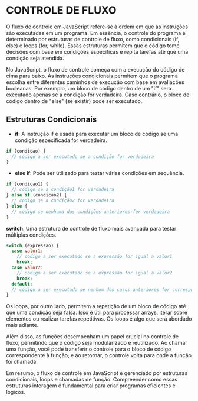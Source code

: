 # CONTROLE DE FLUXO

O fluxo de controle em JavaScript refere-se à ordem em que as instruções são executadas em um programa. Em essência, o controle do programa é determinado por estruturas de controle de fluxo, como condicionais (if, else) e loops (for, while). Essas estruturas permitem que o código tome decisões com base em condições específicas e repita tarefas até que uma condição seja atendida.

No JavaScript, o fluxo de controle começa com a execução do código de cima para baixo. As instruções condicionais permitem que o programa escolha entre diferentes caminhos de execução com base em avaliações booleanas. Por exemplo, um bloco de código dentro de um "if" será executado apenas se a condição for verdadeira. Caso contrário, o bloco de código dentro de "else" (se existir) pode ser executado.

## Estruturas Condicionais

- **if**: A instrução if é usada para executar um bloco de código se uma condição especificada for verdadeira.

```js
if (condicao) {
  // código a ser executado se a condição for verdadeira
}
```

- **else if**: Pode ser utilizado para testar várias condições em sequência.

```js
if (condicao1) {
  // código se a condição1 for verdadeira
} else if (condicao2) {
  // código se a condição2 for verdadeira
} else {
  // código se nenhuma das condições anteriores for verdadeira
}
```

**switch**: Uma estrutura de controle de fluxo mais avançada para testar múltiplas condições.

```js
switch (expressao) {
  case valor1:
    // código a ser executado se a expressão for igual a valor1
    break;
  case valor2:
    // código a ser executado se a expressão for igual a valor2
    break;
  default:
  // código a ser executado se nenhum dos casos anteriores for correspondido
}
```

Os loops, por outro lado, permitem a repetição de um bloco de código até que uma condição seja falsa. Isso é útil para processar arrays, iterar sobre elementos ou realizar tarefas repetitivas. Os loops é algo que será abordado mais adiante.

Além disso, as funções desempenham um papel crucial no controle de fluxo, permitindo que o código seja modularizado e reutilizado. Ao chamar uma função, você pode transferir o controle para o bloco de código correspondente à função, e ao retornar, o controle volta para onde a função foi chamada.

Em resumo, o fluxo de controle em JavaScript é gerenciado por estruturas condicionais, loops e chamadas de função. Compreender como essas estruturas interagem é fundamental para criar programas eficientes e lógicos.

